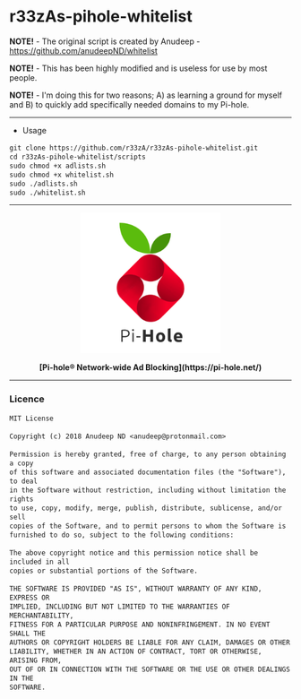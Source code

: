 # r33zAs-pihole-whitelist



**NOTE!** - The original script is created by Anudeep - https://github.com/anudeepND/whitelist

**NOTE!**  - This has been highly modified and is useless for use by most people.

**NOTE!** - I'm doing this for two reasons; A) as learning a ground for myself and B) to quickly add specifically needed domains to my Pi-hole.



***

- Usage
         
```
git clone https://github.com/r33zA/r33zAs-pihole-whitelist.git
cd r33zAs-pihole-whitelist/scripts
sudo chmod +x adlists.sh
sudo chmod +x whitelist.sh
sudo ./adlists.sh
sudo ./whitelist.sh
```

***

   <p align="center">
<img width="250" height="250" src="https://raw.githubusercontent.com/r33zA/r33zAs-pihole-whitelist/master/pihole.png"> 
</p>  

<p align="center">
  <b>[Pi-hole® Network-wide Ad Blocking](https://pi-hole.net/)</b>
</p>


***



### Licence

```
MIT License

Copyright (c) 2018 Anudeep ND <anudeep@protonmail.com>

Permission is hereby granted, free of charge, to any person obtaining a copy
of this software and associated documentation files (the "Software"), to deal
in the Software without restriction, including without limitation the rights
to use, copy, modify, merge, publish, distribute, sublicense, and/or sell
copies of the Software, and to permit persons to whom the Software is
furnished to do so, subject to the following conditions:

The above copyright notice and this permission notice shall be included in all
copies or substantial portions of the Software.

THE SOFTWARE IS PROVIDED "AS IS", WITHOUT WARRANTY OF ANY KIND, EXPRESS OR
IMPLIED, INCLUDING BUT NOT LIMITED TO THE WARRANTIES OF MERCHANTABILITY,
FITNESS FOR A PARTICULAR PURPOSE AND NONINFRINGEMENT. IN NO EVENT SHALL THE
AUTHORS OR COPYRIGHT HOLDERS BE LIABLE FOR ANY CLAIM, DAMAGES OR OTHER
LIABILITY, WHETHER IN AN ACTION OF CONTRACT, TORT OR OTHERWISE, ARISING FROM,
OUT OF OR IN CONNECTION WITH THE SOFTWARE OR THE USE OR OTHER DEALINGS IN THE
SOFTWARE.
```
